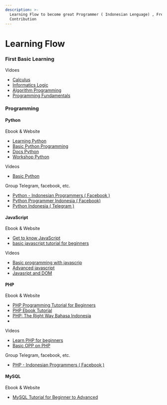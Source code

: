 ```yaml
---
description: >-
  Learning Flow to become great Programmer ( Indonesian Lenguage) , Free for
  Contribution
---
```


# Learning Flow

### First Basic Learning

Vidoes

* [Calculus](https://youtube.com/playlist?list=PLjRBWix725xofaT0Kbdal47q1Ql6whoIP)
* [Informatics Logic](https://youtube.com/playlist?list=PLjRBWix725xq67E2gFActUxVZ72To-VM_)
* [Algorithm Programming](https://youtube.com/playlist?list=PLjRBWix725xrVtr7q2Asm5LdTmTNSbH8A)
* [Programming Fundamentals](https://youtube.com/playlist?list=PLjRBWix725xqahfUnpBMo5LlaYjvId_2I)

### Programming

#### Python

Ebook & Website

* [Learning Python](https://belajarpython.com/)
* [Basic Python Programming](https://www.pythonindo.com/tutorial-python-dasar/)
* [Docs Python](https://docs.python.org/id/3.8/tutorial/)
* [Workshop Python](http://sakti.github.io/python101/) 

Videos

* [Basic Python](https://youtube.com/playlist?list=PLZS-MHyEIRo59lUBwU-XHH7Ymmb04ffOY)

Group Telegram, facebook, etc.

* [Python - Indonesian Programmers \( Facebook \)](https://web.facebook.com/groups/1547113062220560)
* [Python Programmer Indonesia \( Facebook\)](https://web.facebook.com/groups/445344566423339)
* [Python Indonesia \( Telegram \)](https://t.me/pythonID)

#### JavaScript

Ebook & Website

* [Get to know JavaScript](http://masputih.com/2013/01/ebook-gratis-mengenal-javascript)
* [basic javascript tutorial for beginners](https://www.petanikode.com/tutorial/javascript/)

Videos

* [Basic programming with javascrip](https://youtube.com/playlist?list=PLFIM0718LjIWXagluzROrA-iBY9eeUt4w)
* [Advanced javascript](https://youtube.com/playlist?list=PLFIM0718LjIUGpY8wmE41W7rTJo_3Y46-)
* [Javasript and DOM](https://youtube.com/playlist?list=PLFIM0718LjIWB3YRoQbQh82ZewAGtE2-3)

#### PHP

Ebook & Website

* [PHP Programming Tutorial for Beginners](https://www.petanikode.com/tutorial/php)
* [PHP Ebook Tutorial](http://www.ilmuwebsite.com/ebook-php-free-download)
* [PHP: The Right Way Bahasa Indonesia](http://id.phptherightway.com/#site-header/)
* 
Videos

* [Learn PHP for beginners](https://youtube.com/playlist?list=PLFIM0718LjIUqXfmEIBE3-uzERZPh3vp6)
* [Basic OPP on PHP](https://youtube.com/playlist?list=PLFIM0718LjIWvxxll-6wLXrC_16h_Bl_p)

Group Telegram, facebook, etc.

* [PHP - Indonesian Programmers \( Facebook \)](https://web.facebook.com/groups/191445930907235)

#### MySQL

Ebook & Website

* [MySQL Tutorial for Beginner to Advanced](https://umardanny.com/tutorial-mysql-untuk-pemula-hingga-mahir-ebook-download-pdf/)

